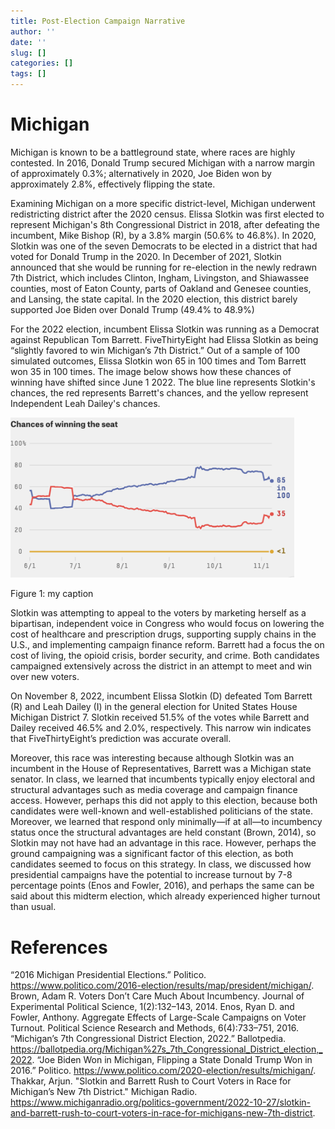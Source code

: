 ```yaml
---
title: Post-Election Campaign Narrative
author: ''
date: ''
slug: []
categories: []
tags: []
---
```


# Michigan

Michigan is known to be a battleground state, where races are highly contested. In 2016, Donald Trump secured Michigan with a narrow margin of approximately 0.3%; alternatively in 2020, Joe Biden won by approximately 2.8%, effectively flipping the state. 

Examining Michigan on a more specific district-level, Michigan underwent redistricting district after the 2020 census. Elissa Slotkin was first elected to represent Michigan's 8th Congressional District in 2018, after defeating the incumbent, Mike Bishop (R), by a 3.8% margin (50.6% to 46.8%). In 2020, Slotkin was one of the seven Democrats to be elected in a district that had voted for Donald Trump in the 2020. In December of 2021, Slotkin announced that she would be running for re-election in the newly redrawn 7th District, which includes Clinton, Ingham, Livingston, and Shiawassee counties, most of Eaton County, parts of Oakland and Genesee counties, and Lansing, the state capital. In the 2020 election, this district barely supported Joe Biden over Donald Trump (49.4% to 48.9%)

For the 2022 election, incumbent Elissa Slotkin was running as a Democrat against Republican Tom Barrett.  FiveThirtyEight had Elissa Slotkin as being “slightly favored to win Michigan’s 7th District.” Out of a sample of 100 simulated outcomes, Elissa Slotkin won 65 in 100 times and Tom Barrett won 35 in 100 times. The image below shows how these chances of winning have shifted since June 1 2022. The blue line represents Slotkin's chances, the red represents Barrett's chances, and the yellow represent Independent Leah Dailey's chances.
<div class="figure">
<img src="chances.png" alt="my caption" width="90%" />
<p class="caption">Figure 1: my caption</p>
</div>


Slotkin was attempting to appeal to the voters by marketing herself as a bipartisan, independent voice in Congress who would focus on lowering the cost of healthcare and prescription drugs, supporting supply chains in the U.S., and implementing campaign finance reform. Barrett had a focus the on cost of living, the opioid crisis, border security, and crime. Both candidates campaigned extensively across the district in an attempt to meet and win over new voters.

On November 8, 2022, incumbent Elissa Slotkin (D) defeated Tom Barrett (R) and Leah Dailey (I) in the general election for United States House Michigan District 7. Slotkin received 51.5% of the votes while Barrett and Dailey received 46.5% and 2.0%, respectively. This narrow win indicates that FiveThirtyEight’s prediction was accurate overall. 

Moreover, this race was interesting because although Slotkin was an incumbent in the House of Representatives, Barrett was a Michigan state senator. In class, we learned that incumbents typically enjoy electoral and structural advantages such as media coverage and campaign finance access. However, perhaps this did not apply to this election, because both candidates were well-known and well-established politicians of the state. Moreover, we learned that respond only minimally—if at all—to incumbency status once the structural advantages are held constant (Brown, 2014), so Slotkin may not have had an advantage in this race. However, perhaps the ground campaigning was a significant factor of this election, as both candidates seemed to focus on this strategy. In class, we discussed how presidential campaigns have the potential to increase turnout by 7-8 percentage points (Enos and Fowler, 2016), and perhaps the same can be said about this midterm election, which already experienced higher turnout than usual.

# References
“2016 Michigan Presidential Elections.” Politico. https://www.politico.com/2016-election/results/map/president/michigan/.
Brown, Adam R. Voters Don’t Care Much About Incumbency. Journal of Experimental Political Science, 1(2):132–143, 2014.
Enos, Ryan D. and Fowler, Anthony. Aggregate Effects of Large-Scale Campaigns on Voter Turnout. Political Science Research and Methods, 6(4):733–751, 2016.
“Michigan’s 7th Congressional District Election, 2022.” Ballotpedia. https://ballotpedia.org/Michigan%27s_7th_Congressional_District_election,_2022. 
“Joe Biden Won in Michigan, Flipping a State Donald Trump Won in 2016.” Politico. https://www.politico.com/2020-election/results/michigan/. 
Thakkar, Arjun. "Slotkin and Barrett Rush to Court Voters in Race for Michigan’s New 7th District." Michigan Radio. https://www.michiganradio.org/politics-government/2022-10-27/slotkin-and-barrett-rush-to-court-voters-in-race-for-michigans-new-7th-district. 
